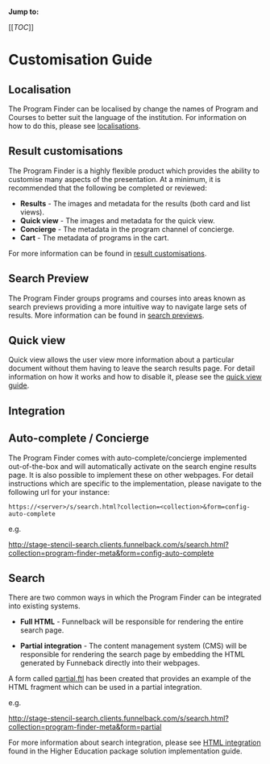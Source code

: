 **Jump to:**

[[_TOC_]]

# Customisation Guide

## Localisation

The Program Finder can be localised by change the names of Program and Courses to better suit the language of the institution. For information on how to do this, please see [localisations](template-localisation.md).

## Result customisations

The Program Finder is a highly flexible product which provides the ability to customise many aspects of the presentation. At a minimum, it is recommended that the following be completed or reviewed:

* **Results** - The images and metadata for the results (both card and list views).
* **Quick view** - The images and metadata for the quick view.
* **Concierge** - The metadata in the program channel of concierge.
* **Cart** - The metadata of programs in the cart.

For more information can be found in [result customisations](template-result-customisations.md).

## Search Preview

The Program Finder groups programs and courses into areas known as search previews providing a more intuitive way to navigate large
sets of results. More information can be found in [search previews](template-search-previews.md).

## Quick view

Quick view allows the user view more information about a particular document without them having to leave the search results page. For detail information
on how it works and how to disable it, please see the [quick view guide](template-quick-view.md).

## Integration

## Auto-complete / Concierge

The Program Finder comes with auto-complete/concierge implemented out-of-the-box and will automatically activate on the search engine results page. It is also possible to implement these on other webpages. For detail instructions which are specific to the implementation, please navigate to the following url for your instance:

`https://<server>/s/search.html?collection=<collection>&form=config-auto-complete`

e.g.

http://stage-stencil-search.clients.funnelback.com/s/search.html?collection=program-finder-meta&form=config-auto-complete

## Search

There are two common ways in which the Program Finder can be integrated into existing systems.

* **Full HTML** - Funnelback will be responsible for rendering the entire search page.

* **Partial integration** - The content management system (CMS) will be responsible for rendering the search page by embedding the HTML
generated by Funneback directly into their webpages.

A form called [partial.ftl](../_default/partial.ftl) has been created that provides an example of the HTML
fragment which can be used in a partial integration.

e.g.

http://stage-stencil-search.clients.funnelback.com/s/search.html?collection=program-finder-meta&form=partial

For more information about search integration, please see [HTML integration ](https://fbdocs.squiz.systems/knowledgebase/latest/higher-education-package-solution/higher-education-implementation-guide.html#html-integration) found in the Higher Education package solution implementation guide.
